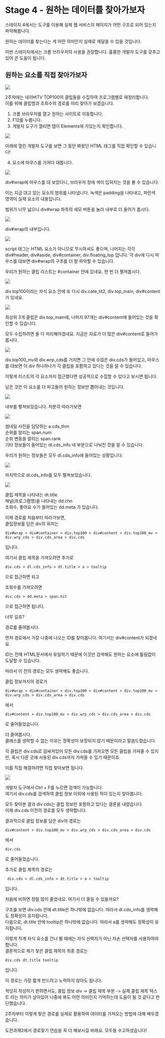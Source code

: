 # Stage 4 - 원하는 데이터를 찾아가보자

스테이지 4에서는 도구를 이용해 실제 웹 서비스의 페이지가 어떤 구조로 되어 있는지 파악해봅니다.

원하는 데이터를 찾는다는 게 어떤 의미인지 실제로 깨달을 수 있을 것입니다.

이번 스테이지에서는 크롬 브라우저의 사용을 권장합니다. 훌륭한 개발자 도구를 갖추고 있어 큰 도움이 됩니다.

## 원하는 요소를 직접 찾아가보자

![](../.gitbook/assets/image-6.png)

2주차에는 네이버TV TOP100의 클립들을 수집하여 프로그램별로 재정리합니다.  
이를 위해 클립명과 조회수의 경로를 미리 찾아가 보겠습니다.





1. 크롬 브라우저를 열고 원하는 사이트로 이동합니다.
2. F12를 누릅니다.
3. 개발자 도구가 열리면 탭이 Elements에 가있는지 확인합니다.

![](../.gitbook/assets/image-10.png)

아래에 열린 개발자 도구를 보면 그 동안 봐왔던 HTML 태그를 직접 확인할 수 있습니다!





4. 요소에 마우스를 가져다 대봅니다.

![](../.gitbook/assets/image-24.png)

div\#wrap에 마우스를 대 보았더니, 브라우저 창에 색이 입혀지는 것을 볼 수 있습니다.

이는 지금 대고 있는 요소의 범위를 나타냅니다. 녹색은 padding을 나타내고, 파란색 영역이 실제 요소의 내용입니다.

범위가 너무 넓으니 div\#wrap 좌측의 세모 버튼을 눌러 내부로 더 들어가 봅시다.





![](../.gitbook/assets/image-29.png)

div\#wrap의 내부입니다.

![](../.gitbook/assets/image%20%2879%29.png)

script 태그는 HTML 요소가 아니므로 무시하셔도 좋으며, 나머지는 각각 div\#header, div\#aside, div\#container, div.floating\_top 입니다. 각 div에 다시 마우스를 대보면 div\#wrap의 구조를 더 잘 파악할 수 있습니다.

우리가 원하는 클립 리스트는 \#container 안에 있네요. 한 번 더 펼쳐봅시다.





![](../.gitbook/assets/image-39.png)

div.top100이라는 자식 요소 안에 또 다시 div.cate\_tit2, div.top\_main, div\#content가 있네요.

![](../.gitbook/assets/image%20%2886%29.png)

최상위 3개 클립은 div.top\_main에, 나머지 97개는 div\#content에 들어있는 것을 확인할 수 있습니다.

모두 수집하려면 둘 다 처리해야겠네요. 지금은 자료가 더 많은 div\#content로 들어가봅시다.





![](../.gitbook/assets/image-19.png)

div.top100\_mv와 div.wrp\_cds를 거치면 그 안에 수많은 div.cds가 들어있고, 마우스를 대보면 이 div 하나하나가 각 클립을 포함하고 있다는 것을 알 수 있습니다.

이렇게 리스트의 각 요소까지 접근했다면 성공적으로 수집할 수 있다고 보시면 됩니다.

남은 것은 이 요소를 더 파고들어 원하는 정보만 뽑아내는 것입니다.





![](../.gitbook/assets/image-3.png)

내부를 펼쳐보았습니다. 차분히 따라가보면

![](../.gitbook/assets/image%20%28158%29.png)

썸네일 사진을 담당하는 a.cds\_thm  
순위를 알리는 span.num  
순위 변동을 알리는 span.rank  
기타 정보들이 들어있는 dl.cds\_info 네 부분으로 나눠진 것을 알 수 있습니다.

우리가 원하는 정보들은 모두 dl.cds\_info에 들어있는 상황입니다.





![](../.gitbook/assets/image-8.png)

마지막으로 dl.cds\_info를 모두 펼쳐보았습니다.

![](../.gitbook/assets/image%20%28122%29.png)

클립 제목을 나타내는 dt.title  
채널\(프로그램명\)을 나타내는 dd.chn  
조회수, 좋아요 수가 들어있는 dd.meta 가 있습니다.





이제 경로를 처음부터 따라가보면,  
클립정보를 담은 div의 위치는

```text
div#wrap > div#container > div.top100 > div#content > div.top100_mv > div.wrp_cds > div.cds_area > div.cds 
```

입니다.

여기서 클립 제목을 가져오려면 추가로

```text
div.cds > dl.cds_info > dt.title > a > tooltip
```

으로 접근하면 되고

조회수를 가져오려면

```text
div.cds > dd.meta > span.hit 
```

으로 접근하면 됩니다.



너무 길죠?

경로를 줄여봅시다.

먼저 경로에서 가장 나중에 나오는 ID를 찾아봅니다. 여기서는 div\#content가 되겠네요.

ID는 전체 HTML문서에서 유일하기 때문에 이것만 검색해도 원하는 요소에 틀림없이 도달할 수 있습니다.

따라서 이 전의 경로는 모두 생략해도 좋습니다.

클립 정보까지의 경로가

```text
div#wrap > div#container > div.top100 > div#content > div.top100_mv > div.wrp_cds > div.cds_area > div.cds 
```

에서

```text
div#content > div.top100_mv > div.wrp_cds > div.cds_area > div.cds 
```

로 줄어들었습니다.



더 줄여봅시다.  
클래스를 생략할 수 없는 이유는 정확성이 보장되지 않기 때문이라고 말씀드렸습니다.

각 클립은 div.cds로 감싸져있어 모든 div.cds를 가져오면 모든 클립을 가져올 수 있지만, 혹시 다른 곳에 사용된 div.cds까지 가져올 수 있기 때문이죠.

이를 직접 해결하려면 직접 찾아보면 됩니다.

![](../.gitbook/assets/image-1.png)

개발자 도구에서 Ctrl + F를 누르면 검색이 가능합니다.   
여기서 div.cds를 검색하여 클립 정보 이외에 사용된 적이 있는지 찾아봅니다.

모두 찾아본 결과 div.cds는 클립 정보만 포함하고 있다는 결론을 내렸습니다.   
이제 div.cds 이전의 경로를 모두 생략합니다.

결과적으로 클립 정보를 담은 div의 경로는

```text
div#content > div.top100_mv > div.wrp_cds > div.cds_area > div.cds 
```

에서

```text
div.cds
```

로 줄어들었습니다.



추가로 클립 제목의 경로는

```text
 div.cds > dl.cds_info > dt.title > a > tooltip
```

입니다.

  
처음에 비하면 정말 많이 줄었네요. 여기서 더 줄일 수 있을까요?

구조를 보면 div.cds 안에 dt.title은 하나밖에 없습니다. 따라서 dl.cds\_info를 생략해도 정확성이 유지됩니다.  
다음으로, dt.title 안에 tooltip은 하나밖에 없습니다. 따라서 a를 생략해도 정확성이 유지됩니다.

이렇게 직계 자식 요소를 건너 뛸 때에는 자식 선택자가 아닌 자손 선택자를 사용하여야 합니다.  
결론적으로 제가 찾은 클립 제목의 최종 경로는

```text
div.cds dt.title tooltip 
```

입니다.



이 경로는 가장 짧게 만드려고 노력하지 않아도 됩니다.

적당히 작성하기 편하면서도, 클립 정보 div -&gt; 클립 제목 부분 -&gt; 실제 클립 제목 텍스트 라는 의미가 살아있어 나중에 봐도 어떤 의미인지 기억하는데 도움이 될 것 같다고 판단했습니다.



2주차부터 이렇게 찾은 경로를 실제로 활용하여 데이터를 가져오는 방법에 대해 배우겠습니다.

도전과제2에서 경로찾기 연습을 꼭 더 해보시길 바래요. 모두들 수고하셨습니다!

